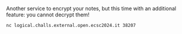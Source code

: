 Another service to encrypt your notes, but this time with an additional feature: you cannot decrypt them!

`nc logical.challs.external.open.ecsc2024.it 38207`
